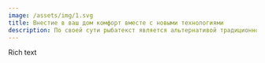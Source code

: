 ```yaml
---
image: /assets/img/1.svg
title: Внестие в ваш дом комфорт вместе с новыми технологиями
description: По своей сути рыбатекст является альтернативой традиционному lorem ipsum, который вызывает у некторых людей недоумение при попытках прочитать рыбу текст.
---
```


Rich text
